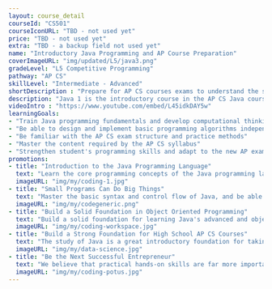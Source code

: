```yaml
---
layout: course_detail
courseId: "CS501"
courseIconURL: "TBD - not used yet"
price: "TBD - not used yet"
extra: "TBD - a backup field not used yet"
name: "Introductory Java Programming and AP Course Preparation"
coverImageURL: "img/updated/L5/java3.png"
gradeLevel: "L5 Competitive Programming"
pathway: "AP CS"
skillLevel: "Intermediate - Advanced"
shortDescription : "Prepare for AP CS courses exams to understand the solid programming fundamentals you need to pass!"
description: "Java 1 is the introductory course in the AP CS Java course series, which teaches the core programming concepts of the Java language, as well as basic syntax and control flow. It is designed for upper level students, especially those who plan to prepare for the AP CS Java exam. The completion of the course requires students to be able to write basic Java programs independently, and to build a foundation for advanced and object-oriented programming in Java."
videoIntro : "https://www.youtube.com/embed/L45idkDAY5w"
learningGoals:
- "Train Java programming fundamentals and develop computational thinking"
- "Be able to design and implement basic programming algorithms independently"
- "Be familiar with the AP CS exam structure and practice methods"
- "Master the content required by the AP CS syllabus"
- "Strengthen student's programming skills and adapt to the new AP exam requirements"
promotions:
- title: "Introduction to the Java Programming Language"
  text: "Learn the core programming concepts of the Java programming language, train logical thinking skills, and develop the programming mindset."
  imageURL: "img/my/coding-1.jpg"
- title: "Small Programs Can Do Big Things"
  text: "Master the basic syntax and control flow of Java, and be able to program basic Java applications independently as required."
  imageURL: "img/my/codegeneric.png"
- title: "Build a Solid Foundation in Object Oriented Programming"
  text: "Build a solid foundation for learning Java's advanced and object-oriented programming more deeply in the future."
  imageURL: "img/my/coding-workspace.jpg"
- title: "Build a Strong Foundation for High School AP CS Courses"
  text: "The study of Java is a great introductory foundation for taking high school AP CS A courses and can help students easily transition to the Java programming language required for AP CS A."
  imageURL: "img/my/data-science.jpg"
- title: "Be the Next Successful Entrepreneur"
  text: "We believe that practical hands-on skills are far more important than theoretical knowledge. Every class is set up to provide students with the ability to solve specific real-world problems through programming. At the same time, we will teach students about STEM entrepreneurship so that they learn how to take an idea and turn it into reality through hard work."
  imageURL: "img/my/coding-potus.jpg"
---
```

